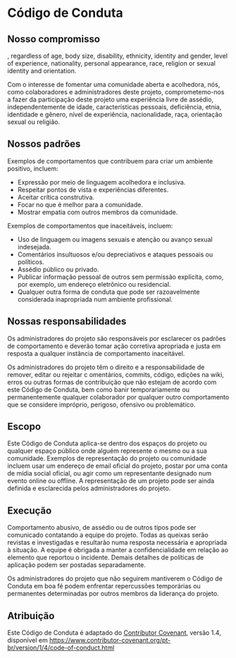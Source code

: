# Código de Conduta

## Nosso compromisso
, regardless of age, body size, disability, ethnicity, identity and gender, level of experience, nationality, personal appearance, race, religion or sexual identity and orientation.

Com o interesse de fomentar uma comunidade aberta e acolhedora,
nós, como colaboradores e administradores deste projeto, comprometemo-nos
a fazer da participação deste projeto uma experiência livre de assédio, independentemente de idade, características pessoais, deficiência, etnia, identidade e gênero, nível de experiência, nacionalidade, raça, orientação sexual ou religião. 

## Nossos padrões

Exemplos de comportamentos que contribuem para criar um ambiente positivo, incluem: 

- Expressão por meio de linguagem acolhedora e inclusiva.
- Respeitar pontos de vista e experiências diferentes.
- Aceitar crítica construtiva.
- Focar no que é melhor para a comunidade.
- Mostrar empatia com outros membros da comunidade.

Exemplos de comportamentos que inaceitáveis, incluem:

- Uso de linguagem ou imagens sexuais e atenção ou avanço sexual indesejada.
- Comentários insultuosos e/ou depreciativos e ataques pessoais ou políticos.
- Assédio público ou privado.
- Publicar informação pessoal de outros sem permissão explícita, como, por exemplo, um endereço eletrônico ou residencial.
- Qualquer outra forma de conduta que pode ser razoavelmente considerada inapropriada num ambiente profissional.

## Nossas responsabilidades
Os administradores do projeto são responsáveis por esclarecer os padrões de comportamento e deverão tomar ação corretiva apropriada e justa em resposta a qualquer instância de comportamento inaceitável.

Os administradores do projeto têm o direito e a responsabilidade de remover, editar ou rejeitar c omentários, commits, código, edições na wiki, erros ou outras formas de contribuição que não estejam de
acordo com este Código de Conduta, bem como banir temporariamente ou permanentemente qualquer colaborador por qualquer outro comportamento que se considere impróprio, perigoso, ofensivo ou problemático.

## Escopo
Este Código de Conduta aplica-se dentro dos espaços do projeto ou qualquer espaço público onde alguém represente o mesmo ou a sua comunidade. Exemplos de representação do projeto ou comunidade incluem
usar um endereço de email oficial do projeto, postar por uma conta de mídia social oficial, ou agir como um representante designado num evento online ou offline. A representação de um projeto pode ser ainda definida e esclarecida pelos administradores do projeto.

## Execução
Comportamento abusivo, de assédio ou de outros tipos pode ser comunicado contatando a equipe do projeto. Todas as queixas serão revistas e investigadas e resultarão numa resposta necessária e apropriada à situação. A equipe é obrigada a manter a confidencialidade em relação ao elemento que reportou o incidente. Demais detalhes de políticas de aplicação podem ser postadas separadamente.

Os administradores do projeto que não seguirem mantiverem o Código de Conduta em boa fé podem enfrentar repercussões temporárias ou permanentes determinadas por outros membros da liderança do projeto.

## Atribuição
Este Código de Conduta é adaptado do [Contributor Covenant](https://www.contributor-covenant.org),
versão 1.4, disponível em https://www.contributor-covenant.org/pt-br/version/1/4/code-of-conduct.html
